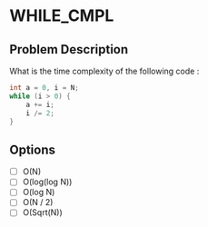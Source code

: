 # WHILE_CMPL

## Problem Description

What is the time complexity of the following code :

```java
int a = 0, i = N;
while (i > 0) {
    a += i;
    i /= 2;
}
```

## Options

- [ ] O(N)
- [ ] O(log(log N))
- [ ] O(log N)
- [ ] O(N / 2)
- [ ] O(Sqrt(N))
